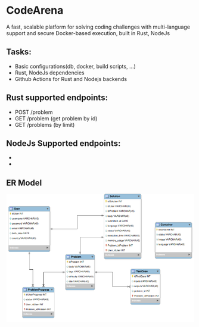 # CodeArena
A fast, scalable platform for solving coding challenges with multi-language support and secure Docker-based execution, built in Rust, NodeJs

## Tasks:
- Basic configurations(db, docker, build scripts, ...)
- Rust, NodeJs dependencies
- Github Actions for Rust and Nodejs backends 
## Rust supported endpoints:
- POST /problem 
- GET /problem (get problem by id)
- GET /problems (by limit)
## NodeJs Supported endpoints:
- 
- 
## ER Model
![ER Diagram](docs/ERR_modele.png)


